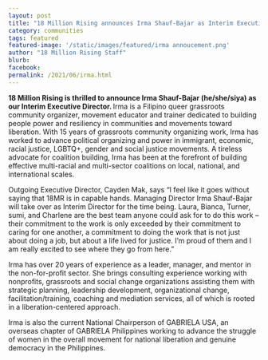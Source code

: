 ```yaml
---
layout: post
title: "18 Million Rising announces Irma Shauf-Bajar as Interim Executive Director"
category: communities
tags: featured
featured-image: '/static/images/featured/irma annoucement.png'
author: "18 Million Rising Staff" 
blurb: 
facebook: 
permalink: /2021/06/irma.html
---
```


<b>18 Million Rising is thrilled to announce Irma Shauf-Bajar (he/she/siya) as our Interim Executive Director. </b>Irma is a Filipino queer grassroots community organizer, movement educator and trainer dedicated to building people power and resiliency in communities and movements toward liberation. With 15 years of grassroots community organizing work, Irma has worked to advance political organizing and power in immigrant, economic, racial justice, LGBTQ+, gender and social justice movements. A tireless advocate for coalition building, Irma has been at the forefront of building effective multi-racial and multi-sector coalitions on local, national, and international scales. 

Outgoing Executive Director, Cayden Mak, says “I feel like it goes without saying that 18MR is in capable hands. Managing Director Irma Shauf-Bajar will take over as Interim Director for the time being. Laura, Bianca, Turner, sumi, and Charlene are the best team anyone could ask for to do this work – their commitment to the work is only exceeded by their commitment to caring for one another, a commitment to doing the work that is not just about doing a job, but about a life lived for justice. I’m proud of them and I am really excited to see where they go from here.”

Irma has over 20 years of experience as a leader, manager, and mentor in the non-for-profit sector. She brings consulting experience working with nonprofits, grassroots and social change organizations assisting them with strategic planning, leadership development, organizational change, facilitation/training, coaching and mediation services, all of which is rooted in a liberation-centered approach.

Irma is also the current National Chairperson of GABRIELA USA, an overseas chapter of GABRIELA Philippines working to advance the struggle of women in the overall movement for national liberation and genuine democracy in the Philippines. 

 




